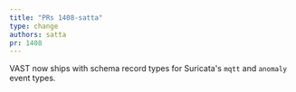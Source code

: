```yaml
---
title: "PRs 1408-satta"
type: change
authors: satta
pr: 1408
---
```


VAST now ships with schema record types for Suricata's `mqtt` and `anomaly`
event types.
